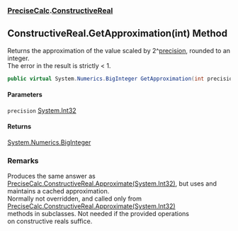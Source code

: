 ### [PreciseCalc](PreciseCalc.md 'PreciseCalc').[ConstructiveReal](PreciseCalc.ConstructiveReal.md 'PreciseCalc.ConstructiveReal')

## ConstructiveReal.GetApproximation(int) Method

Returns the approximation of the value scaled by 2^[precision](PreciseCalc.ConstructiveReal.GetApproximation(int).md#PreciseCalc.ConstructiveReal.GetApproximation(int).precision 'PreciseCalc.ConstructiveReal.GetApproximation(int).precision'), rounded to an integer.  
The error in the result is strictly < 1.

```csharp
public virtual System.Numerics.BigInteger GetApproximation(int precision);
```
#### Parameters

<a name='PreciseCalc.ConstructiveReal.GetApproximation(int).precision'></a>

`precision` [System.Int32](https://docs.microsoft.com/en-us/dotnet/api/System.Int32 'System.Int32')

#### Returns
[System.Numerics.BigInteger](https://docs.microsoft.com/en-us/dotnet/api/System.Numerics.BigInteger 'System.Numerics.BigInteger')

### Remarks
Produces the same answer as [PreciseCalc.ConstructiveReal.Approximate(System.Int32)](https://docs.microsoft.com/en-us/dotnet/api/PreciseCalc.ConstructiveReal.Approximate#PreciseCalc_ConstructiveReal_Approximate_System_Int32_ 'PreciseCalc.ConstructiveReal.Approximate(System.Int32)'), but uses and  
maintains a cached approximation.  
Normally not overridden, and called only from [PreciseCalc.ConstructiveReal.Approximate(System.Int32)](https://docs.microsoft.com/en-us/dotnet/api/PreciseCalc.ConstructiveReal.Approximate#PreciseCalc_ConstructiveReal_Approximate_System_Int32_ 'PreciseCalc.ConstructiveReal.Approximate(System.Int32)')  
methods in subclasses.  Not needed if the provided operations  
on constructive reals suffice.